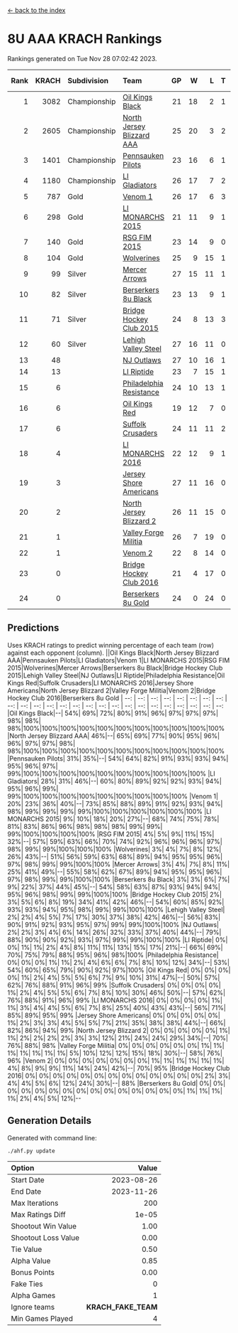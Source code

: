 [<- back to the index](readme.md)
# 8U AAA KRACH Rankings
Rankings generated on Tue Nov 28 07:02:42 2023.

Rank|KRACH|Subdivision|Team|GP|W|L|T|OTW|OTL|SoS|Exp Wins|Win Diff
---:|---:|:---|:---|---:|---:|---:|---:|---:|---:|---:|---:|---:
1|3082|Championship|[Oil Kings Black](https://gamesheetstats.com/seasons/3659/teams/140206/schedule)|21|18|2|1|1|0|526|19.3|-0.0
2|2605|Championship|[North Jersey Blizzard AAA](https://gamesheetstats.com/seasons/3659/teams/140205/schedule)|25|20|3|2|0|0|619|21.8|-0.0
3|1401|Championship|[Pennsauken Pilots](https://gamesheetstats.com/seasons/3659/teams/140208/schedule)|23|16|6|1|0|0|886|17.3|-0.0
4|1180|Championship|[LI Gladiators](https://gamesheetstats.com/seasons/3659/teams/140201/schedule)|26|17|7|2|1|0|974|18.8|-0.0
5|787|Gold|[Venom 1](https://gamesheetstats.com/seasons/3659/teams/140213/schedule)|26|17|6|3|1|1|759|19.3|-0.0
6|298|Gold|[LI MONARCHS 2015](https://gamesheetstats.com/seasons/3659/teams/140198/schedule)|21|11|9|1|0|0|718|12.3|-0.0
7|140|Gold|[RSG FIM 2015](https://gamesheetstats.com/seasons/3659/teams/140210/schedule)|23|14|9|0|0|1|619|14.8|-0.0
8|104|Gold|[Wolverines](https://gamesheetstats.com/seasons/3659/teams/140215/schedule)|25|9|15|1|0|1|892|10.3|-0.0
9|99|Silver|[Mercer Arrows](https://gamesheetstats.com/seasons/3659/teams/140202/schedule)|27|15|11|1|2|0|336|16.3|-0.0
10|82|Silver|[Berserkers 8u Black](https://gamesheetstats.com/seasons/3659/teams/140192/schedule)|23|13|9|1|0|0|366|14.3|-0.0
11|71|Silver|[Bridge Hockey Club 2015](https://gamesheetstats.com/seasons/3659/teams/140194/schedule)|24|8|13|3|0|3|527|10.3|-0.0
12|60|Silver|[Lehigh Valley Steel](https://gamesheetstats.com/seasons/3659/teams/140197/schedule)|27|16|11|0|2|0|428|16.8|-0.0
13|48||[NJ Outlaws](https://gamesheetstats.com/seasons/3659/teams/140203/schedule)|27|10|16|1|1|2|625|11.3|-0.0
14|13||[LI Riptide](https://gamesheetstats.com/seasons/3659/teams/140200/schedule)|23|7|15|1|0|0|533|8.4|0.0
15|6||[Philadelphia Resistance](https://gamesheetstats.com/seasons/3659/teams/140209/schedule)|24|10|13|1|0|0|90|11.4|0.0
16|6||[Oil Kings Red](https://gamesheetstats.com/seasons/3659/teams/140207/schedule)|19|12|7|0|0|0|18|12.9|0.0
17|6||[Suffolk Crusaders](https://gamesheetstats.com/seasons/3659/teams/140211/schedule)|24|11|11|2|2|1|75|12.9|0.0
18|4||[LI MONARCHS 2016](https://gamesheetstats.com/seasons/3659/teams/140199/schedule)|22|12|9|1|1|0|13|13.4|0.0
19|3||[Jersey Shore Americans](https://gamesheetstats.com/seasons/3659/teams/140196/schedule)|27|11|16|0|0|2|103|11.9|0.0
20|2||[North Jersey Blizzard 2](https://gamesheetstats.com/seasons/3659/teams/140204/schedule)|26|11|15|0|2|2|17|11.9|0.0
21|1||[Valley Forge Militia](https://gamesheetstats.com/seasons/3659/teams/140212/schedule)|26|7|19|0|0|1|133|7.9|0.0
22|1||[Venom 2](https://gamesheetstats.com/seasons/3659/teams/140214/schedule)|22|8|14|0|1|0|5|8.9|0.0
23|0||[Bridge Hockey Club 2016](https://gamesheetstats.com/seasons/3659/teams/140195/schedule)|21|4|17|0|0|0|8|4.9|0.0
24|0||[Berserkers 8u Gold](https://gamesheetstats.com/seasons/3659/teams/140193/schedule)|24|0|24|0|0|0|8|0.9|0.0

## Predictions
Uses KRACH ratings to predict winning percentage of each team (row) against each opponent (column).
||Oil Kings Black|North Jersey Blizzard AAA|Pennsauken Pilots|LI Gladiators|Venom 1|LI MONARCHS 2015|RSG FIM 2015|Wolverines|Mercer Arrows|Berserkers 8u Black|Bridge Hockey Club 2015|Lehigh Valley Steel|NJ Outlaws|LI Riptide|Philadelphia Resistance|Oil Kings Red|Suffolk Crusaders|LI MONARCHS 2016|Jersey Shore Americans|North Jersey Blizzard 2|Valley Forge Militia|Venom 2|Bridge Hockey Club 2016|Berserkers 8u Gold
| --: | --: | --: | --: | --: | --: | --: | --: | --: | --: | --: | --: | --: | --: | --: | --: | --: | --: | --: | --: | --: | --: | --: | --: | --: 
|Oil Kings Black|--| 54%| 69%| 72%| 80%| 91%| 96%| 97%| 97%| 97%| 98%| 98%| 98%|100%|100%|100%|100%|100%|100%|100%|100%|100%|100%|100%
|North Jersey Blizzard AAA| 46%|--| 65%| 69%| 77%| 90%| 95%| 96%| 96%| 97%| 97%| 98%| 98%|100%|100%|100%|100%|100%|100%|100%|100%|100%|100%|100%
|Pennsauken Pilots| 31%| 35%|--| 54%| 64%| 82%| 91%| 93%| 93%| 94%| 95%| 96%| 97%| 99%|100%|100%|100%|100%|100%|100%|100%|100%|100%|100%
|LI Gladiators| 28%| 31%| 46%|--| 60%| 80%| 89%| 92%| 92%| 93%| 94%| 95%| 96%| 99%| 99%|100%|100%|100%|100%|100%|100%|100%|100%|100%
|Venom 1| 20%| 23%| 36%| 40%|--| 73%| 85%| 88%| 89%| 91%| 92%| 93%| 94%| 98%| 99%| 99%| 99%| 99%|100%|100%|100%|100%|100%|100%
|LI MONARCHS 2015|  9%| 10%| 18%| 20%| 27%|--| 68%| 74%| 75%| 78%| 81%| 83%| 86%| 96%| 98%| 98%| 98%| 99%| 99%| 99%|100%|100%|100%|100%
|RSG FIM 2015|  4%|  5%|  9%| 11%| 15%| 32%|--| 57%| 59%| 63%| 66%| 70%| 74%| 92%| 96%| 96%| 96%| 97%| 98%| 99%| 99%|100%|100%|100%
|Wolverines|  3%|  4%|  7%|  8%| 12%| 26%| 43%|--| 51%| 56%| 59%| 63%| 68%| 89%| 94%| 95%| 95%| 96%| 97%| 98%| 99%| 99%|100%|100%
|Mercer Arrows|  3%|  4%|  7%|  8%| 11%| 25%| 41%| 49%|--| 55%| 58%| 62%| 67%| 89%| 94%| 95%| 95%| 96%| 97%| 98%| 99%| 99%|100%|100%
|Berserkers 8u Black|  3%|  3%|  6%|  7%|  9%| 22%| 37%| 44%| 45%|--| 54%| 58%| 63%| 87%| 93%| 94%| 94%| 95%| 96%| 98%| 99%| 99%|100%|100%
|Bridge Hockey Club 2015|  2%|  3%|  5%|  6%|  8%| 19%| 34%| 41%| 42%| 46%|--| 54%| 60%| 85%| 92%| 93%| 93%| 94%| 95%| 98%| 99%| 99%|100%|100%
|Lehigh Valley Steel|  2%|  2%|  4%|  5%|  7%| 17%| 30%| 37%| 38%| 42%| 46%|--| 56%| 83%| 90%| 91%| 92%| 93%| 95%| 97%| 99%| 99%|100%|100%
|NJ Outlaws|  2%|  2%|  3%|  4%|  6%| 14%| 26%| 32%| 33%| 37%| 40%| 44%|--| 79%| 88%| 90%| 90%| 92%| 93%| 97%| 99%| 99%|100%|100%
|LI Riptide|  0%|  0%|  1%|  1%|  2%|  4%|  8%| 11%| 11%| 13%| 15%| 17%| 21%|--| 66%| 69%| 70%| 75%| 79%| 88%| 95%| 96%| 98%|100%
|Philadelphia Resistance|  0%|  0%|  0%|  1%|  1%|  2%|  4%|  6%|  6%|  7%|  8%| 10%| 12%| 34%|--| 53%| 54%| 60%| 65%| 79%| 90%| 92%| 97%|100%
|Oil Kings Red|  0%|  0%|  0%|  0%|  1%|  2%|  4%|  5%|  5%|  6%|  7%|  9%| 10%| 31%| 47%|--| 50%| 57%| 62%| 76%| 88%| 91%| 96%| 99%
|Suffolk Crusaders|  0%|  0%|  0%|  0%|  1%|  2%|  4%|  5%|  5%|  6%|  7%|  8%| 10%| 30%| 46%| 50%|--| 57%| 62%| 76%| 88%| 91%| 96%| 99%
|LI MONARCHS 2016|  0%|  0%|  0%|  0%|  1%|  1%|  3%|  4%|  4%|  5%|  6%|  7%|  8%| 25%| 40%| 43%| 43%|--| 56%| 71%| 85%| 89%| 95%| 99%
|Jersey Shore Americans|  0%|  0%|  0%|  0%|  0%|  1%|  2%|  3%|  3%|  4%|  5%|  5%|  7%| 21%| 35%| 38%| 38%| 44%|--| 66%| 82%| 86%| 94%| 99%
|North Jersey Blizzard 2|  0%|  0%|  0%|  0%|  0%|  1%|  1%|  2%|  2%|  2%|  2%|  3%|  3%| 12%| 21%| 24%| 24%| 29%| 34%|--| 70%| 76%| 88%| 98%
|Valley Forge Militia|  0%|  0%|  0%|  0%|  0%|  0%|  1%|  1%|  1%|  1%|  1%|  1%|  1%|  5%| 10%| 12%| 12%| 15%| 18%| 30%|--| 58%| 76%| 96%
|Venom 2|  0%|  0%|  0%|  0%|  0%|  0%|  0%|  1%|  1%|  1%|  1%|  1%|  1%|  4%|  8%|  9%|  9%| 11%| 14%| 24%| 42%|--| 70%| 95%
|Bridge Hockey Club 2016|  0%|  0%|  0%|  0%|  0%|  0%|  0%|  0%|  0%|  0%|  0%|  0%|  0%|  2%|  3%|  4%|  4%|  5%|  6%| 12%| 24%| 30%|--| 88%
|Berserkers 8u Gold|  0%|  0%|  0%|  0%|  0%|  0%|  0%|  0%|  0%|  0%|  0%|  0%|  0%|  0%|  0%|  1%|  1%|  1%|  1%|  2%|  4%|  5%| 12%|--

## Generation Details

Generated with command line:
```
./ahf.py update
```

| Option | Value |
| :----- | ----: |
| Start Date | 2023-08-26 |
| End Date | 2023-11-26 |
| Max Iterations | 200 |
| Max Ratings Diff | 1e-05 |
| Shootout Win Value | 1.00 |
| Shootout Loss Value | 0.00 |
| Tie Value | 0.50 |
| Alpha Value | 0.85 |
| Bonus Points | 0.00 |
| Fake Ties | 0 |
| Alpha Games | 1 |
| Ignore teams | __KRACH_FAKE_TEAM__ |
| Min Games Played | 4 |

